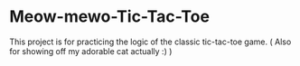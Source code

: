 # Meow-mewo-Tic-Tac-Toe
This project is for practicing the logic of the classic tic-tac-toe game.
( Also for showing off my adorable cat actually :) )
